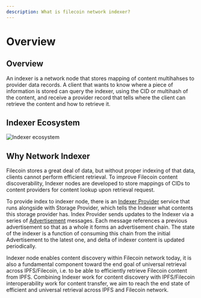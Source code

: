 ```yaml
---
description: What is filecoin network indexer?
---
```


# Overview

## Overview

An indexer is a network node that stores mapping of content multihahses to provider data records. A client that wants to know where a piece of information is stored can query the indexer, using the CID or multihash of the content, and receive a provider record that tells where the client can retrieve the content and how to retrieve it.

## Indexer Ecosystem

![Indexer ecosystem](.gitbook/assets/indexer\_ecosys.png)

## Why Network Indexer

Filecoin stores a great deal of data, but without proper indexing of that data, clients cannot perform efficient retrieval. To improve Filecoin content discoverability, Indexer nodes are developed to store mappings of CIDs to content providers for content lookup upon retrieval request.

To provide index to indexer node, there is an [Indexer Provider](https://lotus.filecoin.io/storage-providers/operate/index-provider/) service that runs alongside with Storage Provider, which tells the Indexer what contents this storage provider has. Index Provider sends updates to the Indexer via a series of [Advertisement](running-indexer-node/architecture.md#advertisement) messages. Each message references a previous advertisement so that as a whole it forms an advertisement chain. The state of the indexer is a function of consuming this chain from the initial Advertisement to the latest one, and delta of indexer content is updated periodically.

Indexer node enables content discovery within Filecoin network today, it is also a fundamental component toward the end goal of universal retrieval across IPFS/Filecoin, i.e. to be able to efficiently retrieve Filecoin content from IPFS. Combining Indexer work for content discovery with IPFS/Filecoin interoperability work for content transfer, we aim to reach the end state of efficient and universal retrieval across IPFS and Filecoin network.
